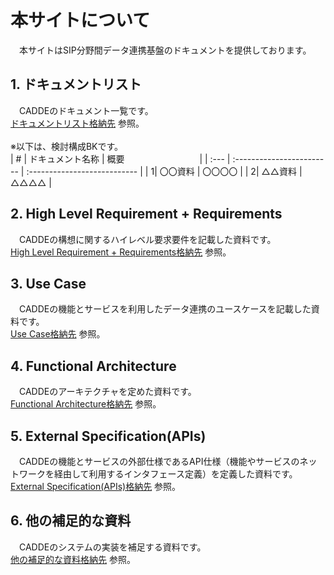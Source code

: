 # 本サイトについて
　本サイトはSIP分野間データ連携基盤のドキュメントを提供しております。<br>
 
## 1. ドキュメントリスト <br>
　CADDEのドキュメント一覧です。<br>
  [ドキュメントリスト格納先](doc/1) 参照。<br>
  <br>
  ※以下は、検討構成BKです。<br>
  | #    | ドキュメント名称            | 概要   　　　　　　　　        |
  | :--- | :------------------------ | :--------------------------- |
  |     1| 〇〇資料                   | 〇〇〇〇                      |
  |     2| △△資料                   | △△△△                      |

## 2. High Level Requirement + Requirements <br>
　CADDEの構想に関するハイレベル要求要件を記載した資料です。<br>
  [High Level Requirement + Requirements格納先](doc/2) 参照。<br>

## 3. Use Case <br>
　CADDEの機能とサービスを利用したデータ連携のユースケースを記載した資料です。<br>
  [Use Case格納先](doc/3) 参照。<br>

## 4. Functional Architecture <br>
　CADDEのアーキテクチャを定めた資料です。<br>
  [Functional Architecture格納先](doc/4) 参照。<br>

## 5. External Specification(APIs) <br>
　CADDEの機能とサービスの外部仕様であるAPI仕様（機能やサービスのネットワークを経由して利用するインタフェース定義）を定義した資料です。<br>
  [External Specification(APIs)格納先](doc/5) 参照。<br>

## 6. 他の補足的な資料 <br>
　CADDEのシステムの実装を補足する資料です。<br>
  [他の補足的な資料格納先](doc/6) 参照。<br>
